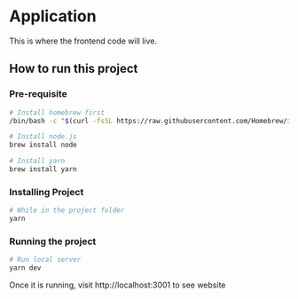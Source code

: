 # Application

This is where the frontend code will live.

## How to run this project

### Pre-requisite

```sh
# Install homebrew first
/bin/bash -c "$(curl -fsSL https://raw.githubusercontent.com/Homebrew/install/HEAD/install.sh)"

# Install node.js
brew install node

# Install yarn
brew install yarn
```

### Installing Project

```sh
# While in the project folder
yarn
```

### Running the project

```sh
# Run local server
yarn dev
```

Once it is running, visit http://localhost:3001 to see website
